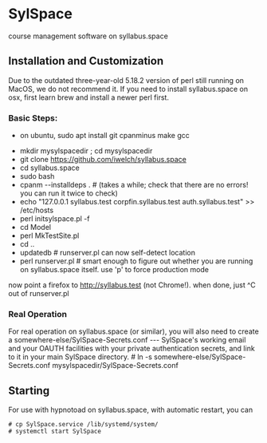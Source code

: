 # SylSpace
course management software on syllabus.space


## Installation and Customization

Due to the outdated three-year-old 5.18.2 version of perl still running on MacOS, we do not recommend it.  If you need to install syllabus.space on osx, first learn brew and install a newer perl first.

### Basic Steps:

- on ubuntu, sudo apt install git cpanminus make gcc

* mkdir mysylspacedir ; cd mysylspacedir
* git clone https://github.com/iwelch/syllabus.space
* cd syllabus.space
* sudo bash
*   cpanm --installdeps .  # (takes a while; check that there are no errors! you can run it twice to check)
*   echo "127.0.0.1 syllabus.test corpfin.syllabus.test auth.syllabus.test" >> /etc/hosts
*   perl initsylspace.pl -f
*   cd Model
*   perl MkTestSite.pl
*   cd ..
*   updatedb   # runserver.pl can now self-detect location
*   perl runserver.pl   # smart enough to figure out whether you are running on syllabus.space itself.  use 'p' to force production mode


now point a firefox to http://syllabus.test (not Chrome!).  when done, just ^C out of runserver.pl


### Real Operation

For real operation on syllabus.space (or similar), you will also need to create a 
	somewhere-else/SylSpace-Secrets.conf --- SylSpace's working email and your OAUTH facilities
with your private authentication secrets, and link to it in your main SylSpace directory.
    # ln -s somewhere-else/SylSpace-Secrets.conf mysylspacedir/SylSpace-Secrets.conf


## Starting

For use with hypnotoad on syllabus.space, with automatic restart, you can

    # cp SylSpace.service /lib/systemd/system/
    # systemctl start SylSpace
